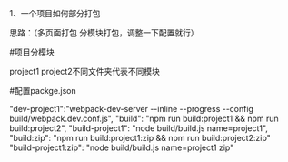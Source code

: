 1、一个项目如何部分打包

思路：（多页面打包  分模块打包，调整一下配置就行）

#项目分模块

project1 project2不同文件夹代表不同模块

#配置packge.json

"dev-project1":"webpack-dev-server --inline --progress --config build/webpack.dev.conf.js",
"build": "npm run build:project1 && npm run build:project2",
"build-project1": "node build/build.js name=project1",
"build:zip": "npm run build:project1:zip && npm run build:project2:zip"
"build-project1:zip": "node build/build.js name=project1 zip"
